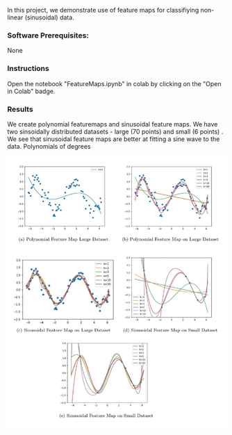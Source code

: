 In this project, we demonstrate use of feature maps for classifiying non-linear (sinusoidal) data. 

### Software Prerequisites:
None

### Instructions
Open the notebook "FeatureMaps.ipynb" in colab by clicking on the "Open in Colab" badge.


### Results
We create polynomial featuremaps and sinusoidal feature maps. We have two sinsoidally distributed datasets - large (70 points) and small (6 points) . We see that sinusoidal feature maps are better at fitting a sine wave to the data. Polynomials of degrees 

![grid](/images/feature-map-grid.jpg)





